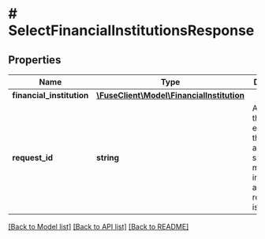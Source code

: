 # # SelectFinancialInstitutionsResponse

## Properties

Name | Type | Description | Notes
------------ | ------------- | ------------- | -------------
**financial_institution** | [**\FuseClient\Model\FinancialInstitution**](FinancialInstitution.md) |  |
**request_id** | **string** | An identifier that is exclusive to the request and can serve as a means for investigating and resolving issues. | [optional]

[[Back to Model list]](../../README.md#models) [[Back to API list]](../../README.md#endpoints) [[Back to README]](../../README.md)
